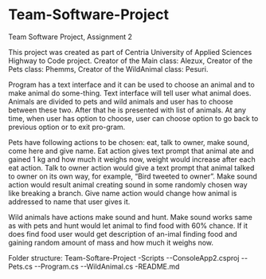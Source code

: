 # Team-Software-Project 
Team Software Project, Assignment 2

This project was created as part of  Centria University of Applied Sciences Highway to Code project.
Creator of the Main class: Alezux,
Creator of the Pets class: Phemms,
Creator of the WildAnimal class: Pesuri.

Program has a text interface and it can be used to choose an animal and to make animal do some-thing. Text interface will tell user what animal does. Animals are divided to pets and wild animals and user has to choose between these two. After that he is presented with list of animals. At any time, when user has option to choose, user can choose option to go back to previous option or to exit pro-gram.

Pets have following actions to be chosen: eat, talk to owner, make sound, come here and give name. Eat action gives text prompt that animal ate and gained 1 kg and how much it weighs now, weight would increase after each eat action. Talk to owner action would give a text prompt that animal talked to owner on its own way, for example, “Bird tweeted to owner”. Make sound action would result animal creating sound in some randomly chosen way like breaking a branch. Give name action would change how animal is addressed to name that user gives it.

Wild animals have actions make sound and hunt. Make sound works same as with pets and hunt would let animal to find food with 60% chance. If it does find food user would get description of an-imal finding food and gaining random amount of mass and how much it weighs now.

Folder structure:
Team-Softare-Project
-Scripts
--ConsoleApp2.csproj
--Pets.cs
--Program.cs
--WildAnimal.cs
-README.md
